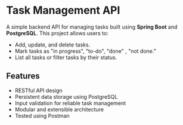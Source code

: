 # Task Management API

A simple backend API for managing tasks built using **Spring Boot** and **PostgreSQL**. This project allows users to:
- Add, update, and delete tasks.
- Mark tasks as "in progress", "to-do", "done" , "not done."
- List all tasks or filter tasks by their status.

## Features
- RESTful API design
- Persistent data storage using PostgreSQL
- Input validation for reliable task management
- Modular and extensible architecture
- Tested using Postman
